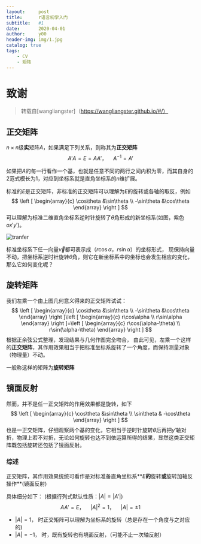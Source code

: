 ```yaml
---
layout:     post
title:      r语言初学入门
subtitle:   #1
date:       2020-04-01
author:     y00
header-img: img/1.jpg
catalog: true
tags:
    - CV
    - 矩阵
---
```


# 致谢

> 转载自[wangliangster]（https://wangliangster.github.io/#/）

## 正交矩阵
$n \times n$级**实**矩阵$A$，如果满足下列关系，则称其为**正交矩阵**
$$
A'A=E=AA'， \quad A^{-1}=A'
$$

如果把$A$的每一行看作一个基，也就是任意不同的两行之间内积为零，而其自身的$2$范式模长为$1$，对应到坐标系就是直角坐标系的$n$维扩展。

标准的$E$是正交矩阵，非标准的正交矩阵可以理解为$E$的旋转或各轴的取反，例如
$$
\left [ \begin{array}{c} \cos\theta &\sin\theta \\
-\sin\theta &\cos\theta \end{array} \right ]
$$
可以理解为标准二维直角坐标系逆时针旋转了$\theta$角形成的新坐标系(如图，紫色$ox'y'$)。

![tranfer](transfer.jpg)

标准坐标系下任一向量$\overrightarrow{v}$都可表示成$（r\cos\alpha，r\sin\alpha）$的坐标形式， 现保持向量不动，把坐标系逆时针旋转$\theta$角，则它在新坐标系中的坐标也会发生相应的变化，那么它如何变化呢？

## 旋转矩阵
我们左乘一个由上图几何意义得来的正交矩阵试试：
$$
\left [ \begin{array}{c} \cos\theta &\sin\theta \\
-\sin\theta &\cos\theta \end{array} \right ]\left [ \begin{array}{c} r\cos\alpha \\ r\sin\alpha \end{array} \right ]=\left [ \begin{array}{c} r\cos(\alpha-\theta) \\ r\sin(\alpha-\theta) \end{array} \right ]
$$
根据正余弦公式整理，发现结果与几何作图完全吻合， 由此可见，左乘一个这样的**正交矩阵**，其作用效果相当于把标准坐标系旋转了一个角度，而保持测量对象（物理量）不动。

一般称这样的矩阵为**旋转矩阵**

## 镜面反射

然而，并不是任一正交矩阵的作用效果都是旋转，如下
$$
\left [ \begin{array}{c} \cos\theta &\sin\theta \\
\sin\theta & -\cos\theta \end{array} \right ]
$$ 
也是一正交矩阵，仔细观察两个基的变化，它相当于逆时针旋转$\theta$后再把$y'$轴对折，物理上若不对折，无论如何旋转也达不到依运算所得的结果，显然这类正交矩阵既包括旋转还包括了镜面反射。

### 综述
正交矩阵，其作用效果统统可看作是对标准备直角坐标系**$E$**的**旋转**或**旋转加轴反操作**(镜面反射)

具体细分如下：
(根据行列式默认性质：$|A|=|A'|$)
$$AA'=E， \quad |A|^2=1，\quad |A|=±1$$
- $|A|=1$， 时正交矩阵可以理解为坐标系的旋转（总是存在一个角度与之对应的)
- $|A|=-1$， 时，既有旋转也有境面反射，（可能不止一次轴反射）
